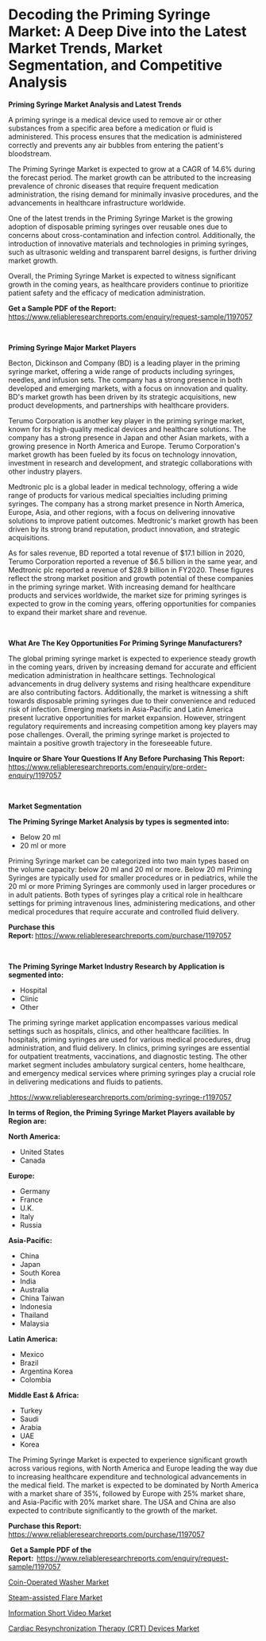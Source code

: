 <p><h1>Decoding the Priming Syringe Market: A Deep Dive into the Latest Market Trends, Market Segmentation, and Competitive Analysis</h1></p><p><strong>Priming Syringe Market Analysis and Latest Trends</strong></p>
<p><p>A priming syringe is a medical device used to remove air or other substances from a specific area before a medication or fluid is administered. This process ensures that the medication is administered correctly and prevents any air bubbles from entering the patient's bloodstream.</p><p>The Priming Syringe Market is expected to grow at a CAGR of 14.6% during the forecast period. The market growth can be attributed to the increasing prevalence of chronic diseases that require frequent medication administration, the rising demand for minimally invasive procedures, and the advancements in healthcare infrastructure worldwide.</p><p>One of the latest trends in the Priming Syringe Market is the growing adoption of disposable priming syringes over reusable ones due to concerns about cross-contamination and infection control. Additionally, the introduction of innovative materials and technologies in priming syringes, such as ultrasonic welding and transparent barrel designs, is further driving market growth.</p><p>Overall, the Priming Syringe Market is expected to witness significant growth in the coming years, as healthcare providers continue to prioritize patient safety and the efficacy of medication administration.</p></p>
<p><strong>Get a Sample PDF of the Report:&nbsp;</strong> <a href="https://www.reliableresearchreports.com/enquiry/request-sample/1197057">https://www.reliableresearchreports.com/enquiry/request-sample/1197057</a></p>
<p>&nbsp;</p>
<p><strong>Priming Syringe Major Market Players</strong></p>
<p><p>Becton, Dickinson and Company (BD) is a leading player in the priming syringe market, offering a wide range of products including syringes, needles, and infusion sets. The company has a strong presence in both developed and emerging markets, with a focus on innovation and quality. BD's market growth has been driven by its strategic acquisitions, new product developments, and partnerships with healthcare providers.</p><p>Terumo Corporation is another key player in the priming syringe market, known for its high-quality medical devices and healthcare solutions. The company has a strong presence in Japan and other Asian markets, with a growing presence in North America and Europe. Terumo Corporation's market growth has been fueled by its focus on technology innovation, investment in research and development, and strategic collaborations with other industry players.</p><p>Medtronic plc is a global leader in medical technology, offering a wide range of products for various medical specialties including priming syringes. The company has a strong market presence in North America, Europe, Asia, and other regions, with a focus on delivering innovative solutions to improve patient outcomes. Medtronic's market growth has been driven by its strong brand reputation, product innovation, and strategic acquisitions.</p><p>As for sales revenue, BD reported a total revenue of $17.1 billion in 2020, Terumo Corporation reported a revenue of $6.5 billion in the same year, and Medtronic plc reported a revenue of $28.9 billion in FY2020. These figures reflect the strong market position and growth potential of these companies in the priming syringe market. With increasing demand for healthcare products and services worldwide, the market size for priming syringes is expected to grow in the coming years, offering opportunities for companies to expand their market share and revenue.</p></p>
<p>&nbsp;</p>
<p><strong>What Are The Key Opportunities For Priming Syringe Manufacturers?</strong></p>
<p><p>The global priming syringe market is expected to experience steady growth in the coming years, driven by increasing demand for accurate and efficient medication administration in healthcare settings. Technological advancements in drug delivery systems and rising healthcare expenditure are also contributing factors. Additionally, the market is witnessing a shift towards disposable priming syringes due to their convenience and reduced risk of infection. Emerging markets in Asia-Pacific and Latin America present lucrative opportunities for market expansion. However, stringent regulatory requirements and increasing competition among key players may pose challenges. Overall, the priming syringe market is projected to maintain a positive growth trajectory in the foreseeable future.</p></p>
<p><strong>Inquire or Share Your Questions If Any Before Purchasing This Report:</strong> <a href="https://www.reliableresearchreports.com/enquiry/pre-order-enquiry/1197057">https://www.reliableresearchreports.com/enquiry/pre-order-enquiry/1197057</a></p>
<p>&nbsp;</p>
<p><strong>Market Segmentation</strong></p>
<p><strong>The Priming Syringe Market Analysis by types is segmented into:</strong></p>
<p><ul><li>Below 20 ml</li><li>20 ml or more</li></ul></p>
<p><p>Priming Syringe market can be categorized into two main types based on the volume capacity: below 20 ml and 20 ml or more. Below 20 ml Priming Syringes are typically used for smaller procedures or in pediatrics, while the 20 ml or more Priming Syringes are commonly used in larger procedures or in adult patients. Both types of syringes play a critical role in healthcare settings for priming intravenous lines, administering medications, and other medical procedures that require accurate and controlled fluid delivery.</p></p>
<p><strong>Purchase this Report:&nbsp;</strong><a href="https://www.reliableresearchreports.com/purchase/1197057">https://www.reliableresearchreports.com/purchase/1197057</a></p>
<p>&nbsp;</p>
<p><strong>The Priming Syringe Market Industry Research by Application is segmented into:</strong></p>
<p><ul><li>Hospital</li><li>Clinic</li><li>Other</li></ul></p>
<p><p>The priming syringe market application encompasses various medical settings such as hospitals, clinics, and other healthcare facilities. In hospitals, priming syringes are used for various medical procedures, drug administration, and fluid delivery. In clinics, priming syringes are essential for outpatient treatments, vaccinations, and diagnostic testing. The other market segment includes ambulatory surgical centers, home healthcare, and emergency medical services where priming syringes play a crucial role in delivering medications and fluids to patients.</p></p>
<p><a href="https://www.reliableresearchreports.com/priming-syringe-r1197057">&nbsp;https://www.reliableresearchreports.com/priming-syringe-r1197057</a></p>
<p><strong>In terms of Region, the Priming Syringe Market Players available by Region are:</strong></p>
<p>
    <p> <strong> North America: </strong>
        <ul>
            <li>United States</li>
            <li>Canada</li>
        </ul>
        </p> 
    <p> <strong> Europe: </strong>
        <ul>
            <li>Germany</li>
            <li>France</li>
            <li>U.K.</li>
            <li>Italy</li>
            <li>Russia</li>
        </ul>
        </p> 
    <p> <strong> Asia-Pacific: </strong>
        <ul>
            <li>China</li>
            <li>Japan</li>
            <li>South Korea</li>
            <li>India</li>
            <li>Australia</li>
            <li>China Taiwan</li>
            <li>Indonesia</li>
            <li>Thailand</li>
            <li>Malaysia</li>
        </ul>
        </p> 
    <p> <strong> Latin America: </strong>
        <ul>
            <li>Mexico</li>
            <li>Brazil</li>
            <li>Argentina Korea</li>
            <li>Colombia</li>
        </ul>
        </p> 
    <p> <strong> Middle East & Africa: </strong>
        <ul>
            <li>Turkey</li>
            <li>Saudi</li>
            <li>Arabia</li>
            <li>UAE</li>
            <li>Korea</li>
        </ul>
    </p>
    </p>
<p><p>The Priming Syringe Market is expected to experience significant growth across various regions, with North America and Europe leading the way due to increasing healthcare expenditure and technological advancements in the medical field. The market is expected to be dominated by North America with a market share of 35%, followed by Europe with 25% market share, and Asia-Pacific with 20% market share. The USA and China are also expected to contribute significantly to the growth of the market.</p></p>
<p><strong>Purchase this Report: </strong><a href="https://www.reliableresearchreports.com/purchase/1197057">https://www.reliableresearchreports.com/purchase/1197057</a></p>
<p>&nbsp;<strong>Get a Sample PDF of the Report:&nbsp;&nbsp;</strong><a href="https://www.reliableresearchreports.com/enquiry/request-sample/1197057">https://www.reliableresearchreports.com/enquiry/request-sample/1197057</a></p>
<p><strong></strong></p>
<p><p><a href="https://github.com/nafiafirdania/Market-Research-Report-List-1/blob/main/coin-operated-washer-market.md">Coin-Operated Washer Market</a></p><p><a href="https://github.com/kulaberyasin52/Market-Research-Report-List-1/blob/main/steam-assisted-flare-market.md">Steam-assisted Flare Market</a></p><p><a href="https://www.linkedin.com/pulse/information-short-video-market-size-growing-cagr-145-report-g2gde?trackingId=fApvWbh0ENwOcTQztFKWrg%3D%3D">Information Short Video Market</a></p><p><a href="https://www.linkedin.com/pulse/insights-cardiac-resynchronization-therapy-crt-devices-market-8ddwe?trackingId=K%2FKBpqgAH7ASfhRfvBEiug%3D%3D">Cardiac Resynchronization Therapy (CRT) Devices Market</a></p></p>
